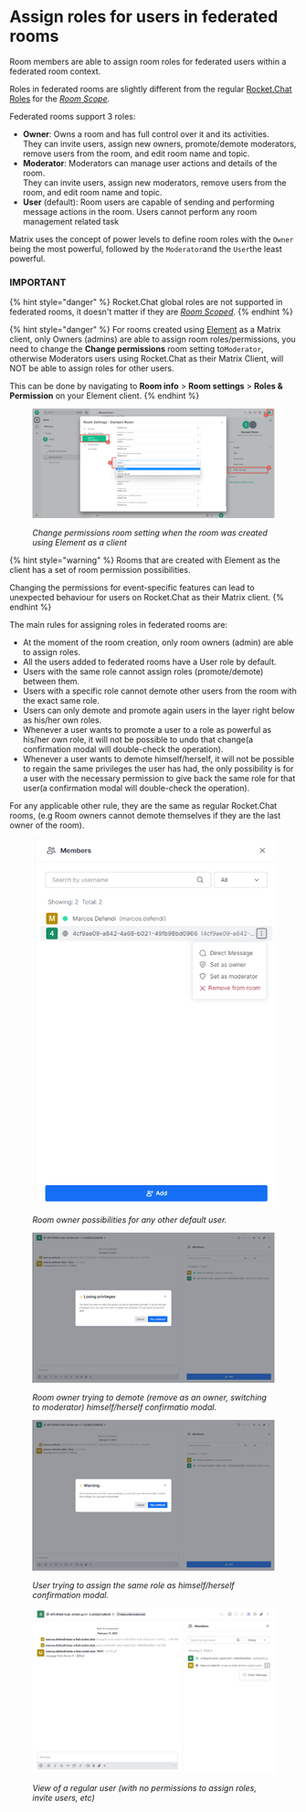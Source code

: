 # Assign roles for users in federated rooms

Room members are able to assign room roles for federated users within a federated room context.

Roles in federated rooms are slightly different from the regular [Rocket.Chat Roles](../../../../permissions.md#default-roles) for the [_Room Scope_](../../../../permissions.md#scope-of-roles).

Federated rooms support 3 roles:

* **Owner**: Owns a room and has full control over it and its activities.\
  They can invite users, assign new owners, promote/demote moderators, remove users from the room, and edit room name and topic.
* **Moderator**: Moderators can manage user actions and details of the room.\
  They can invite users, assign new moderators, remove users from the room, and edit room name and topic.
* **User** (default): Room users are capable of sending and performing message actions in the room. Users cannot perform any room management related task

Matrix uses the concept of power levels to define room roles with the `Owner` being the most powerful, followed by the `Moderator`and the `User`the least powerful.

### IMPORTANT

{% hint style="danger" %}
Rocket.Chat global roles are not supported in federated rooms, it doesn't matter if they are  [_Room Scoped_](../../../../permissions.md#scope-of-roles).
{% endhint %}

{% hint style="danger" %}
For rooms created using [Element](https://app.element.io/#/welcome) as a Matrix client, only Owners (admins) are able to assign room roles/permissions, you need to change the **Change permissions** room setting to`Moderator`, otherwise Moderators users using Rocket.Chat as their Matrix Client, will NOT be able to assign roles for other users.

This can be done by navigating to **Room info** > **Room settings** > **Roles & Permission** on your Element client.
{% endhint %}

<figure><img src="../../../../../../.gitbook/assets/image (657).png" alt=""><figcaption><p><em>Change permissions room setting when the room was created using Element as a client</em></p></figcaption></figure>

{% hint style="warning" %}
Rooms that are created with Element as the client has a set of room permission possibilities.

Changing the permissions for event-specific features can lead to unexpected behaviour for users on Rocket.Chat as their Matrix client.
{% endhint %}

The main rules for assigning roles in federated rooms are:

* At the moment of the room creation, only room owners (admin) are able to assign roles.
* All the users added to federated rooms have a User role by default.
* Users with the same role cannot assign roles (promote/demote) between them.
* Users with a specific role cannot demote other users from the room with the exact same role.
* Users can only demote and promote again users in the layer right below as his/her own roles.
* Whenever a user wants to promote a user to a role as powerful as his/her own role, it will not be possible to undo that change(a confirmation modal will double-check the operation).
* Whenever a user wants to demote himself/herself, it will not be possible to regain the same privileges the user has had, the only possibility is for a user with the necessary permission to give back the same role for that user(a confirmation modal will double-check the operation).

For any applicable other rule, they are the same as regular Rocket.Chat rooms, (e.g Room owners cannot demote themselves if they are the last owner of the room).

<figure><img src="../../../../../../.gitbook/assets/image (565).png" alt=""><figcaption><p><em>Room owner possibilities for any other default user.</em></p></figcaption></figure>

<figure><img src="../../../../../../.gitbook/assets/image (480).png" alt=""><figcaption><p><em>Room owner trying to demote (remove as an owner, switching to moderator) himself/herself confirmatio modal.</em></p></figcaption></figure>

<figure><img src="../../../../../../.gitbook/assets/image (725).png" alt=""><figcaption><p><em>User trying to assign the same role as himself/herself confirmation modal.</em></p></figcaption></figure>

<figure><img src="../../../../../../.gitbook/assets/image (267).png" alt=""><figcaption><p><em>View of a regular user (with no permissions to assign roles, invite users, etc)</em></p></figcaption></figure>
